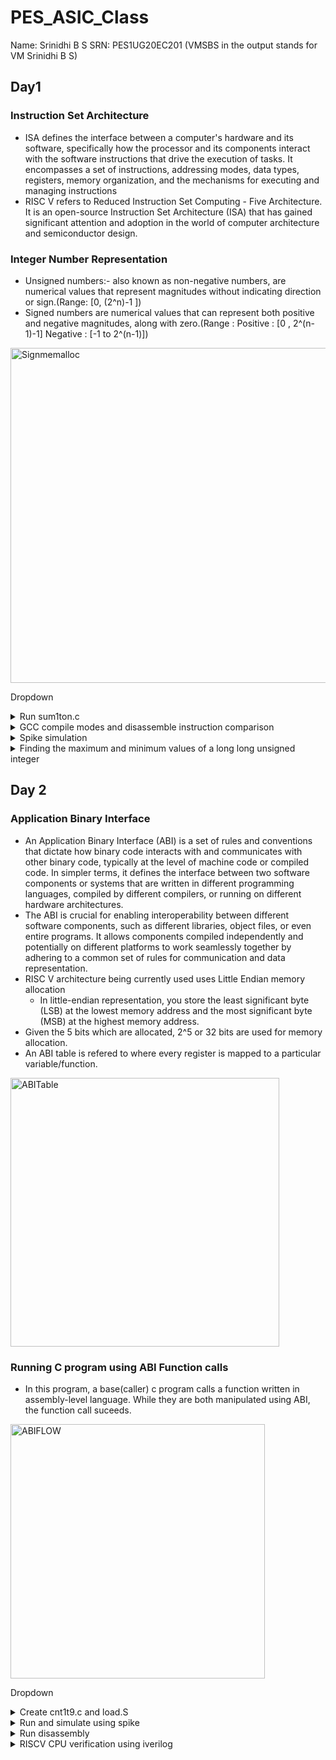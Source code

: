 # PES_ASIC_Class
Name: Srinidhi B S        SRN: PES1UG20EC201 (VMSBS in the output stands for VM Srinidhi B S)
## Day1 
### Instruction Set Architecture
+ ISA defines the interface between a computer's hardware and its software, specifically how the processor and its components interact with the software instructions that drive the execution of tasks. It encompasses a set of instructions, addressing modes, data types, registers, memory organization, and the mechanisms for executing and managing instructions
+ RISC V refers to Reduced Instruction Set Computing - Five Architecture. It is an open-source Instruction Set Architecture (ISA) that has gained significant attention and adoption in the world of computer architecture and semiconductor design.
### Integer Number Representation
+ Unsigned numbers:- also known as non-negative numbers, are numerical values that represent magnitudes without indicating direction or sign.(Range: [0, (2^n)-1 ])
+ Signed numbers are numerical values that can represent both positive and negative magnitudes, along with zero.(Range : Positive : [0 , 2^(n-1)-1] Negative : [-1 to 2^(n-1)])
  
 <img width="536" alt="Signmemalloc" src="https://github.com/Srini-web/pes_asic_class/assets/77874288/86000e0f-e3bc-4ae3-8c54-ce5f41b5a932">
 
Dropdown
<details>
<summary>Run sum1ton.c</summary>
  
+ Run sum1ton.c
```
gcc sum1ton.c
./a.out
```
</details>
<details>
<summary>GCC compile modes and disassemble instruction comparison</summary>
  
+ GCC compile modes and disassemble instruction comparison
  + Error encountered : stdio not recognised
Solution
```
export PATH="/home/vboxuser/riscv_toolchain/riscv64-unknown-elf-gcc-8.3.0-2019.08.0-x86_64-linux-ubuntu14/bin:$PATH"
```
```
riscv64-unknown-elf-gcc -O1 -mabi=lp64 -march=rv64i -o sum1ton.o sum1ton.c
#in a new terminal window
riscv64-unknown-elf-objdump -d sum1ton.o
```
![o1bincom](https://github.com/Srini-web/pes_asic_class/assets/77874288/bce74458-6d4f-4562-a552-9222c9fadcf6)

```
riscv64-unknown-elf-gcc -Ofast -mabi=lp64 -march=rv64i -o sum1ton.o sum1ton.c
#in a new terminal window
riscv64-unknown-elf-objdump -d sum1ton.o
```
![ofastbincom](https://github.com/Srini-web/pes_asic_class/assets/77874288/05d2aea1-4903-48f3-a6e5-da8d410779fb)
</details>
<details>
<summary> Spike simulation </summary>
  
+ Spike simulation
  
  ![d1t3](https://github.com/Srini-web/pes_asic_class/assets/77874288/5a63c4d9-0086-48fb-aa95-d71c1c783e08)
</details>
<details>
<summary>Finding the maximum and minimum values of a long long unsigned integer</summary>
  
+ Finding the maximum and minimum values of a long long unsigned integer
    + Also finding out what happens when the value assigned is beyond the datatype range
      
  <img width="559" alt="usnmaxf" src="https://github.com/Srini-web/pes_asic_class/assets/77874288/cea84d41-2cfa-49e8-a999-ad6530e8dcd4">
</details>





## Day 2
### Application Binary Interface
+ An Application Binary Interface (ABI) is a set of rules and conventions that dictate how binary code interacts with and communicates with other binary code, typically at the level of machine code or compiled code. In simpler terms, it defines the interface between two software components or systems that are written in different programming languages, compiled by different compilers, or running on different hardware architectures.
+ The ABI is crucial for enabling interoperability between different software components, such as different libraries, object files, or even entire programs. It allows components compiled independently and potentially on different platforms to work seamlessly together by adhering to a common set of rules for communication and data representation.
+ RISC V architecture being currently used uses Little Endian memory allocation
   + In little-endian representation, you store the least significant byte (LSB) at the lowest memory address and the most significant byte (MSB) at the highest memory address.
+ Given the 5 bits which are allocated, 2^5 or 32 bits are used for memory allocation.
+ An ABI table is refered to where every register is mapped to a particular variable/function.
<img width="430" alt="ABITable" src="https://github.com/Srini-web/pes_asic_class/assets/77874288/4ca9c3cb-6253-43cd-8bac-a66090687d17">

### Running C program using ABI Function calls
+ In this program, a base(caller) c program calls a function written in assembly-level language. While they are both manipulated using ABI, the function call suceeds.
 <img width="407" alt="ABIFLOW" src="https://github.com/Srini-web/pes_asic_class/assets/77874288/e046f952-d4b3-4239-8379-415eba3ae42e">
 
Dropdown
<details>
<summary>Create cnt1t9.c and load.S</summary>
  
+ create files
```
leafpad cnt1t9.c
leafpad load.S
```
</details>

<details>
<summary>Run and simulate using spike</summary>
  
+ Run c program file and function in assemly language
```
riscv64-unknown-elf-gcc -Ofast -mabi=lp64 -march=rv64i -o cnt1t9.o cnt1t9.c load.S
spike pk cnt1tn.o
```
<img width="571" alt="D2run2" src="https://github.com/Srini-web/pes_asic_class/assets/77874288/09798d44-3a40-42da-a274-99496613d647">


</details>

<details>
<summary>Run disassembly</summary>  

```
riscv64-unknown-elf-objdump -d cnt1tn.o|less
```
![D2disassembly](https://github.com/Srini-web/pes_asic_class/assets/77874288/4c7b2ddb-2880-4551-ae06-a0ee8eb13592)

</details>

<details>
<summary>RISCV CPU verification using iverilog</summary>
  
+ verification of CPU using verilog
   + using vim command
```
vim picorv32.v
```
![D2cpuss2](https://github.com/Srini-web/pes_asic_class/assets/77874288/90b92f7e-b750-4197-8904-1d2052794604)

  + using less command
```
less picorv32.v
```
![D2cpuss](https://github.com/Srini-web/pes_asic_class/assets/77874288/0dae9f41-ebc0-4ab3-9bf1-d99eafc3568d)


</details>


